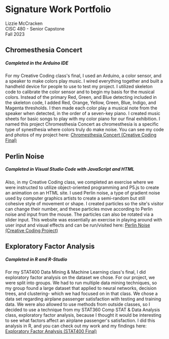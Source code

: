 # Signature Work Portfolio
Lizzie McCracken  
CISC 480 - Senior Capstone  
Fall 2023

## Chromesthesia Concert
##### Completed in the Arduino IDE
For my Creative Coding class's final, I used an Arduino, a color sensor, and a speaker to make colors play music. I wired everything together and built a handheld device for people to use to test my project. I utilized skeleton code to calibrate the color sensor and to begin my basis for the musical colors. Instead of the primary Red, Green, and Blue detecting included in the skeleton code, I added Red, Orange, Yellow, Green, Blue, Indigo, and Magenta thresholds. I then made each color play a musical note from the speaker when detected, in the order of a seven-key piano. I created music sheets for basic songs to play with my color piano for our final exhibition. I named this project Chromesthesia Concert as chromesthesia is a specific type of synesthesia where colors truly do make noise. You can see my code and photos of my project here: [Chromesthesia Concert (Creative Coding Final)](https://github.com/emmccracken/creative-coding-final)   

## Perlin Noise
##### Completed in Visual Studio Code with JavaScript and HTML
Also, in my Creative Coding class, we completed an exercise where we were instructed to utilize object-oriented programming and P5.js to create an animation on an HTML site. I used Perlin noise, a type of gradient noise used by computer graphics artists to create a semi-random but still cohesive style of movement or shape. I created particles so the site's visitor can change their number, and these particles move according to Perlin noise and input from the mouse. The particles can also be rotated via a slider input. This website was essentially an exercise in playing around with user input and visual effects and can be run/visited here: [Perlin Noise (Creative Coding Project)](https://github.com/emmccracken/perlin-noise-project)   

## Exploratory Factor Analysis
##### Completed in R and R-Studio
For my STAT400 Data Mining & Machine Learning class's final, I did exploratory factor analysis on the dataset we chose. For our project, we were split into groups. We had to run multiple data mining techniques, so my group found a large dataset that applied to neural networks, decision trees, and clustering- which we had focused on in that class. We chose a data set regarding airplane passenger satisfaction with testing and training data. We were also allowed to use methods from outside classes, so I decided to use a technique from my STAT360 Comp STAT & Data Analysis class, exploratory factor analysis, because I thought it would be interesting to see what factors affect an airplane passenger's satisfaction. I did this analysis in R, and you can check out my work and my findings here: [Exploratory Factor Analysis (STAT400 Final)](https://github.com/emmccracken/stat-400-final)  


